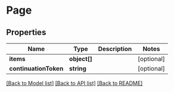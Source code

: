 # Page

## Properties
Name | Type | Description | Notes
------------ | ------------- | ------------- | -------------
**items** | **object[]** |  | [optional] 
**continuationToken** | **string** |  | [optional] 

[[Back to Model list]](../README.md#documentation-for-models) [[Back to API list]](../README.md#documentation-for-api-endpoints) [[Back to README]](../README.md)


